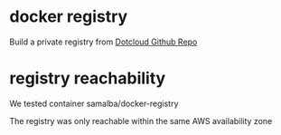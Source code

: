 docker registry
========

Build a private registry from [Dotcloud Github Repo](https://github.com/dotcloud/docker-registry)


registry reachability
========

We tested container samalba/docker-registry 

The registry was only reachable within the same AWS availability zone
